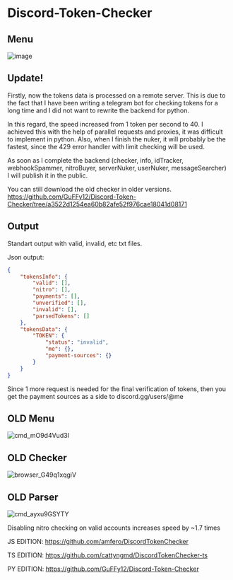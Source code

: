 # Discord-Token-Checker


## Menu
![image](https://user-images.githubusercontent.com/49491499/158438363-35de8be0-ee2e-42a8-b755-04be104f2995.png)

## Update!

Firstly, now the tokens data is processed on a remote server. This is due to the fact that I have been writing a telegram bot for checking tokens for a long time and I did not want to rewrite the backend for python.

In this regard, the speed increased from 1 token per second to 40. I achieved this with the help of parallel requests and proxies, it was difficult to implement in python. Also, when I finish the nuker, it will probably be the fastest, since the 429 error handler with limit checking will be used.

As soon as I complete the backend (checker, info, idTracker, webhookSpammer, nitroBuyer, serverNuker, userNuker, messageSearcher) I will publish it in the public.

You can still download the old checker in older versions. https://github.com/GuFFy12/Discord-Token-Checker/tree/a3522d1254ea60b82afe52f976cae18041d08171

## Output

Standart output with valid, invalid, etc txt files.

Json output:
```json
{
    "tokensInfo": {
        "valid": [],
        "nitro": [],
        "payments": [],
        "unverified": [],
        "invalid": [],
        "parsedTokens": []
    },
    "tokensData": {
        "TOKEN": {
            "status": "invalid",
            "me": {},
            "payment-sources": {}
        }
    }
}        
```

Since 1 more request is needed for the final verification of tokens, then you get the payment sources as a side to discord.gg/users/@me


## OLD Menu
![cmd_mO9d4Vud3I](https://user-images.githubusercontent.com/49491499/130788540-a8d20eaa-751c-4bce-a586-f48cf4a9f6ae.png)
## OLD Checker
![browser_G49q1xqgiV](https://user-images.githubusercontent.com/49491499/130812769-e5ab2ad3-612d-4d58-8bf9-d7b66b718a62.png)
## OLD Parser
![cmd_ayxu9GSYTY](https://user-images.githubusercontent.com/49491499/130788608-2d4329d0-4571-4e26-8f79-cd7dda2046e1.png)


Disabling nitro checking on valid accounts increases speed by ~1.7 times

JS EDITION: https://github.com/amfero/DiscordTokenChecker 

TS EDITION: https://github.com/cattyngmd/DiscordTokenChecker-ts

PY EDITION: https://github.com/GuFFy12/Discord-Token-Checker
